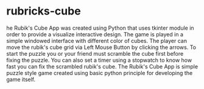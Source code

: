 # rubricks-cube
he Rubik's Cube App was created using Python that uses tkinter module in order to provide a visualize interactive design. The game is played in a simple windowed interface with different color of cubes. The player can move the rubik's cube grid via Left Mouse Button by clicking the arrows. To start the puzzle you or your friend must scramble the cube first before fixing the puzzle. You can also set a timer using a stopwatch to know how fast you can fix the scrambled rubik's cube. The Rubik's Cube App is simple puzzle style game created using basic python principle for developing the game itself. 
